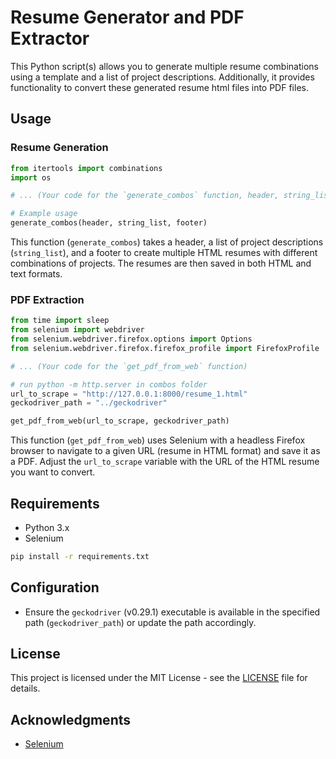 # Resume Generator and PDF Extractor

This Python script(s) allows you to generate multiple resume combinations using a
template and a list of project descriptions. Additionally, it provides
functionality to convert these generated resume html files into PDF files.

## Usage

### Resume Generation

```python
from itertools import combinations
import os

# ... (Your code for the `generate_combos` function, header, string_list, and footer)

# Example usage
generate_combos(header, string_list, footer)
```

This function (`generate_combos`) takes a header, a list of project
descriptions (`string_list`), and a footer to create multiple HTML resumes with
different combinations of projects. The resumes are then saved in both HTML and
text formats.

### PDF Extraction

```python
from time import sleep
from selenium import webdriver
from selenium.webdriver.firefox.options import Options
from selenium.webdriver.firefox.firefox_profile import FirefoxProfile

# ... (Your code for the `get_pdf_from_web` function)

# run python -m http.server in combos folder
url_to_scrape = "http://127.0.0.1:8000/resume_1.html"
geckodriver_path = "../geckodriver"

get_pdf_from_web(url_to_scrape, geckodriver_path)
```

This function (`get_pdf_from_web`) uses Selenium with a headless Firefox
browser to navigate to a given URL (resume in HTML format) and save it as a
PDF. Adjust the `url_to_scrape` variable with the URL of the HTML resume you
want to convert.

## Requirements

- Python 3.x
- Selenium

```bash
pip install -r requirements.txt
```

## Configuration

- Ensure the `geckodriver` (v0.29.1) executable is available in the specified path
  (`geckodriver_path`) or update the path accordingly.

## License

This project is licensed under the MIT License - see the
[LICENSE](LICENSE) file for details.

## Acknowledgments

- [Selenium](https://www.selenium.dev/)
